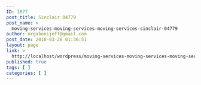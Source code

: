 ```yaml
---
ID: 1877
post_title: Sinclair 04779
post_name: >
  moving-services-moving-services-moving-services-sinclair-04779
author: mrgabonijeff@gmail.com
post_date: 2018-03-28 01:36:51
layout: page
link: >
  http://localhost/wordpress/moving-services-moving-services-moving-services-sinclair-04779/
published: true
tags: [ ]
categories: [ ]
---
```

